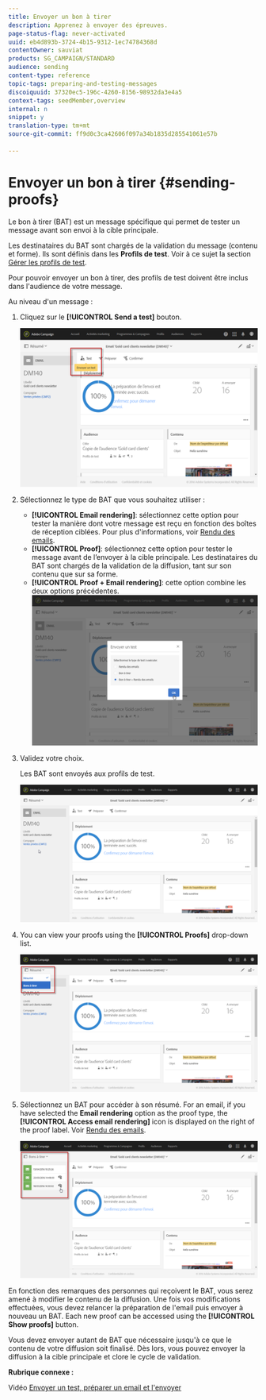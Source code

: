 ```yaml
---
title: Envoyer un bon à tirer
description: Apprenez à envoyer des épreuves.
page-status-flag: never-activated
uuid: eb4d893b-3724-4b15-9312-1ec74784368d
contentOwner: sauviat
products: SG_CAMPAIGN/STANDARD
audience: sending
content-type: reference
topic-tags: preparing-and-testing-messages
discoiquuid: 37320ec5-196c-4260-8156-98932da3e4a5
context-tags: seedMember,overview
internal: n
snippet: y
translation-type: tm+mt
source-git-commit: ff9d0c3ca42606f097a34b1835d285541061e57b

---
```



# Envoyer un bon à tirer {#sending-proofs}

Le bon à tirer (BAT) est un message spécifique qui permet de tester un message avant son envoi à la cible principale.

Les destinataires du BAT sont chargés de la validation du message (contenu et forme). Ils sont définis dans les **Profils de test**. Voir à ce sujet la section [Gérer les profils de test](../../audiences/using/managing-test-profiles.md).

Pour pouvoir envoyer un bon à tirer, des profils de test doivent être inclus dans l&#39;audience de votre message.

Au niveau d&#39;un message :

1. Cliquez sur le **[!UICONTROL Send a test]** bouton.

   ![](assets/bat_select.png)

1. Sélectionnez le type de BAT que vous souhaitez utiliser :

   * **[!UICONTROL Email rendering]**: sélectionnez cette option pour tester la manière dont votre message est reçu en fonction des boîtes de réception ciblées. Pour plus d&#39;informations, voir [Rendu des emails](../../sending/using/email-rendering.md).
   * **[!UICONTROL Proof]**: sélectionnez cette option pour tester le message avant de l’envoyer à la cible principale. Les destinataires du BAT sont chargés de la validation de la diffusion, tant sur son contenu que sur sa forme.
   * **[!UICONTROL Proof + Email rendering]**: cette option combine les deux options précédentes.
   ![](assets/bat_select1.png)

1. Validez votre choix.

   Les BAT sont envoyés aux profils de test.

   ![](assets/bat_select2.png)

1. You can view your proofs using the **[!UICONTROL Proofs]** drop-down list.

   ![](assets/bat_view.png)

1. Sélectionnez un BAT pour accéder à son résumé. For an email, if you have selected the **Email rendering** option as the proof type, the **[!UICONTROL Access email rendering]** icon is displayed on the right of the proof label. Voir [Rendu des emails](../../sending/using/email-rendering.md).

   ![](assets/bat_view2.png)

En fonction des remarques des personnes qui reçoivent le BAT, vous serez amené à modifier le contenu de la diffusion. Une fois vos modifications effectuées, vous devez relancer la préparation de l&#39;email puis envoyer à nouveau un BAT. Each new proof can be accessed using the **[!UICONTROL Show proofs]** button.

Vous devez envoyer autant de BAT que nécessaire jusqu&#39;à ce que le contenu de votre diffusion soit finalisé. Dès lors, vous pouvez envoyer la diffusion à la cible principale et clore le cycle de validation.

**Rubrique connexe :**

Vidéo [Envoyer un test, préparer un email et l&#39;envoyer](https://docs.adobe.com/content/help/en/campaign-learn/campaign-standard-tutorials/getting-started/sending-test-preparing-sending-email.html)
